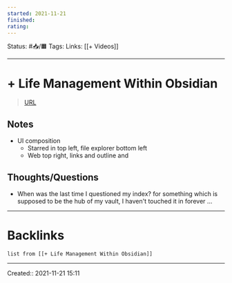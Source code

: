 ```yaml
---
started: 2021-11-21 
finished:
rating:
---
```

Status: #📥/🟧
Tags: 
Links: [[+ Videos]]
___
# + Life Management Within Obsidian
> [URL](https://www.youtube.com/watch?v=iMbIGmfUeUA&ab_channel=uwi)

## Notes
- UI composition 
	- Starred in top left, file explorer bottom left
	- Web top right, links and outline and 
## Thoughts/Questions
- When was the last time I questioned my index? for something which is supposed to be the hub of my vault, I haven't touched it in forever ...
___
# Backlinks
```dataview
list from [[+ Life Management Within Obsidian]]
```
___
Created:: 2021-11-21 15:11


